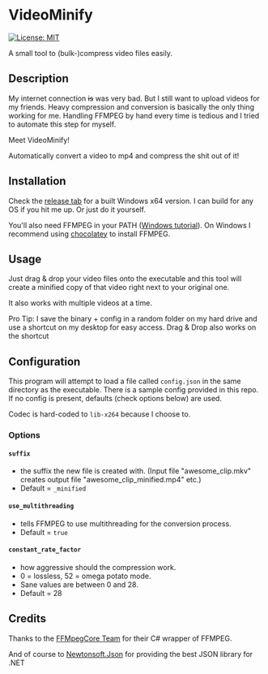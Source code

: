 # VideoMinify

 [![License: MIT](https://img.shields.io/badge/License-MIT-yellow.svg)](https://opensource.org/licenses/MIT)

A small tool to (bulk-)compress video files easily.

## Description
My internet connection ~~is~~ was very bad. But I still want to upload videos for my friends. Heavy compression and conversion is basically the only thing working for me.
Handling FFMPEG by hand every time is tedious and I tried to automate this step for myself. 

Meet VideoMinify!

Automatically convert a video to mp4 and compress the shit out of it!

## Installation

Check the [release tab](https://github.com/TehMightyPotato/VideoMinify/releases) for a built Windows x64 version. I can build for any OS if you hit me up. Or just do it yourself.

You'll also need FFMPEG in your PATH ([Windows tutorial](https://video.stackexchange.com/questions/20495/how-do-i-set-up-and-use-ffmpeg-in-windows)). On Windows I recommend using [chocolatey](https://chocolatey.org/) to install FFMPEG. 

## Usage

Just drag & drop your video files onto the executable and this tool will create a minified copy of that video right next to your original one.

It also works with multiple videos at a time. 

Pro Tip: I save the binary + config in a random folder on my hard drive and use a shortcut on my desktop for easy access. Drag & Drop also works on the shortcut
 

## Configuration

This program will attempt to load a file called `config.json` in the same directory as the executable. There is a sample config provided in this repo. 
If no config is present, defaults (check options below) are used.

Codec is hard-coded to `lib-x264` because I choose to.

### Options

#### `suffix` 
- the suffix the new file is created with. (Input file "awesome_clip.mkv" creates output file "awesome_clip_minified.mp4" etc.)
- Default = `_minified`

#### `use_multithreading` 
- tells FFMPEG to use multithreading for the conversion process. 
- Default = `true`

#### `constant_rate_factor` 
- how aggressive should the compression work. 
- 0 = lossless, 52 = omega potato mode. 
- Sane values are between 0 and 28.
- Default = 28

## Credits

Thanks to the [FFMpegCore Team](https://github.com/rosenbjerg/FFMpegCore) for their C# wrapper of FFMPEG.

And of course to [Newtonsoft.Json](https://github.com/JamesNK/Newtonsoft.Json) for providing the best JSON library for .NET
